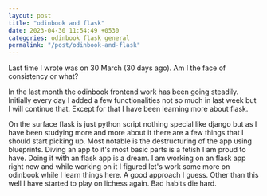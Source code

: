 ```yaml
---
layout: post
title: "odinbook and flask"
date: 2023-04-30 11:54:49 +0530
categories: odinbook flask general
permalink: "/post/odinbook-and-flask"
---
```


Last time I wrote was on 30 March (30 days ago). Am I the face of consistency or what?

In the last month the odinbook frontend work has been going steadily. Initially every day I added a few functionalities not so much in last week but I will continue that. Except for that I have been learning more about flask.

On the surface flask is just python script nothing special like django but as I have been studying more and more about it there are a few things that I should start picking up. Most notable is the destructuring of the app using blueprints. Diving an app to it's most basic parts is a fetish I am proud to have. Doing it with an flask app is a dream. I am working on an flask app right now and while working on it I figured let's work some more on odinbook while I learn things here. A good approach I guess. Other than this well I have started to play on lichess again. Bad habits die hard.
